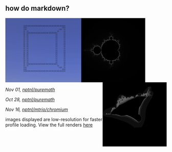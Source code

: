 ## **how do markdown?**

<img src="./cube.gif" height="200" align="left" left="20">

<img src="./mandelbrot-gets-nerfed.png" height="200" align="center">

<img src="./burning-ship-gets-nerfed.png" height="200" align="right" left="20">

*Nov 01, [nptnl/puremath](https://github.com/nptnl/puremath)*

*Oct 28, [nptnl/puremath](https://github.com/nptnl/puremath)*

*Nov 16, [nptnl/mtrio/chromium](https://github.com/nptnl/chromium)*

images displayed are low-resolution for faster profile loading. View the full renders [here](https://github.com/nptnl/nptnl)